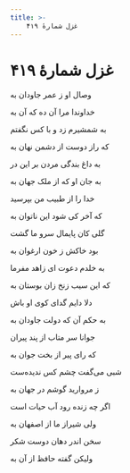 ```yaml
---
title: >-
    غزل شمارهٔ ۴۱۹
---
```

# غزل شمارهٔ ۴۱۹

<div class="b" id="bn1"><div class="m1"><p>وصال او ز عمر جاودان به</p></div>
<div class="m2"><p>خداوندا مرا آن ده که آن به</p></div></div>
<div class="b" id="bn2"><div class="m1"><p>به شمشیرم زد و با کس نگفتم</p></div>
<div class="m2"><p>که راز دوست از دشمن نهان به</p></div></div>
<div class="b" id="bn3"><div class="m1"><p>به داغ بندگی مردن بر این در</p></div>
<div class="m2"><p>به جان او که از ملک جهان به</p></div></div>
<div class="b" id="bn4"><div class="m1"><p>خدا را از طبیب من بپرسید</p></div>
<div class="m2"><p>که آخر کی شود این ناتوان به</p></div></div>
<div class="b" id="bn5"><div class="m1"><p>گلی کان پایمال سرو ما گشت</p></div>
<div class="m2"><p>بود خاکش ز خون ارغوان به</p></div></div>
<div class="b" id="bn6"><div class="m1"><p>به خلدم دعوت ای زاهد مفرما</p></div>
<div class="m2"><p>که این سیب زنخ زان بوستان به</p></div></div>
<div class="b" id="bn7"><div class="m1"><p>دلا دایم گدای کوی او باش</p></div>
<div class="m2"><p>به حکم آن که دولت جاودان به</p></div></div>
<div class="b" id="bn8"><div class="m1"><p>جوانا سر متاب از پند پیران</p></div>
<div class="m2"><p>که رای پیر از بخت جوان به</p></div></div>
<div class="b" id="bn9"><div class="m1"><p>شبی می‌گفت چشم کس ندیده‌ست</p></div>
<div class="m2"><p>ز مروارید گوشم در جهان به</p></div></div>
<div class="b" id="bn10"><div class="m1"><p>اگر چه زنده رود آب حیات است</p></div>
<div class="m2"><p>ولی شیراز ما از اصفهان به</p></div></div>
<div class="b" id="bn11"><div class="m1"><p>سخن اندر دهان دوست شکر</p></div>
<div class="m2"><p>ولیکن گفته حافظ از آن به</p></div></div>